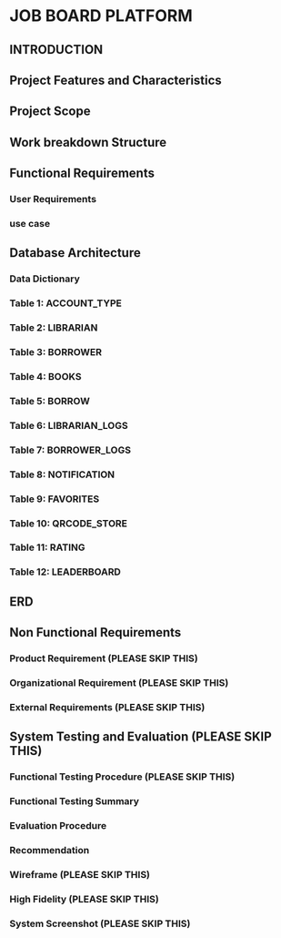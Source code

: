 # JOB BOARD PLATFORM

## INTRODUCTION



## Project Features and Characteristics


## Project Scope





## Work breakdown Structure



## Functional Requirements

### User Requirements



### use case


## Database Architecture

### Data Dictionary
### Table 1: ACCOUNT_TYPE



### Table 2: LIBRARIAN



### Table 3: BORROWER



### Table 4: BOOKS



### Table 5: BORROW



### Table 6: LIBRARIAN_LOGS



### Table 7: BORROWER_LOGS



### Table 8: NOTIFICATION



### Table 9: FAVORITES



### Table 10: QRCODE_STORE



### Table 11: RATING



### Table 12: LEADERBOARD





## ERD




## Non Functional Requirements

### Product Requirement (PLEASE SKIP THIS)

### Organizational Requirement (PLEASE SKIP THIS)


### External Requirements  (PLEASE SKIP THIS)


## System Testing and Evaluation   (PLEASE SKIP THIS)

### Functional Testing Procedure   (PLEASE SKIP THIS)

### Functional Testing Summary

### Evaluation Procedure

### Recommendation






### Wireframe (PLEASE SKIP THIS)



### High Fidelity (PLEASE SKIP THIS)



### System Screenshot (PLEASE SKIP THIS)


